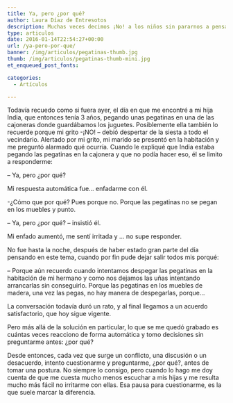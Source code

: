 ```yaml
---
title: Ya, pero ¿por qué?
author: Laura Díaz de Entresotos
description: Muchas veces decimos ¡No! a los niños sin pararnos a pensar de dónde surge nuestra negativa. Ante un conflicto con tus hijos, párate y pregúntate a ti misma ¿Por qué?
type: articulos
date: 2016-01-14T22:54:27+00:00
url: /ya-pero-por-que/
banner: /img/articulos/pegatinas-thumb.jpg
thumb: /img/articulos/pegatinas-thumb-mini.jpg
et_enqueued_post_fonts:

categories:
  - Artículos

---
```

Todavía recuedo como si fuera ayer, el día en que me encontré a mi hija India, que entonces tenía 3 años, pegando unas pegatinas en una de las cajoneras donde guardábamos los juguetes. Posiblemente ella también lo recuerde porque mi grito -¡NO! &#8211; debió despertar de la siesta a todo el vecindario. Alertado por mi grito, mi marido se presentó en la habitación y me preguntó alarmado qué ocurría. Cuando le expliqué que India estaba pegando las pegatinas en la cajonera y que no podía hacer eso, él se limito a responderme:
  
&#8211; Ya, pero ¿por qué?
  
Mi respuesta automática fue&#8230; enfadarme con él.
  
-¿Cómo que por qué? Pues porque no. Porque las pegatinas no se pegan en los muebles y punto.
  
&#8211; Ya, pero ¿por qué? &#8211; insistió él.
  
Mi enfado aumentó, me sentí irritada y &#8230; no supe responder.

No fue hasta la noche, después de haber estado gran parte del día pensando en este tema, cuando por fin pude dejar salir todos mis porqué:
  
&#8211; Porque aún recuerdo cuando intentamos despegar las pegatinas en la habitación de mi hermano y como nos dejamos las uñas intentando arrancarlas sin conseguirlo. Porque las pegatinas en los muebles de madera, una vez las pegas, no hay manera de despegarlas, porque&#8230;
  
La conversación todavía duró un rato, y al final llegamos a un acuerdo satisfactorio, que hoy sigue vigente.
  
Pero más allá de la solución en particular, lo que se me quedó grabado es cuántas veces reacciono de forma automática y tomo decisiones sin preguntarme antes: ¿por qué?
  
Desde entonces, cada vez que surge un conflicto, una discusión o un desacuerdo, intento cuestionarme y preguntarme, ¿por qué?, antes de tomar una postura. No siempre lo consigo, pero cuando lo hago me doy cuenta de que me cuesta mucho menos escuchar a mis hijas y me resulta mucho más fácil no irritarme con ellas. Esa pausa para cuestionarme, es la que suele marcar la diferencia.
